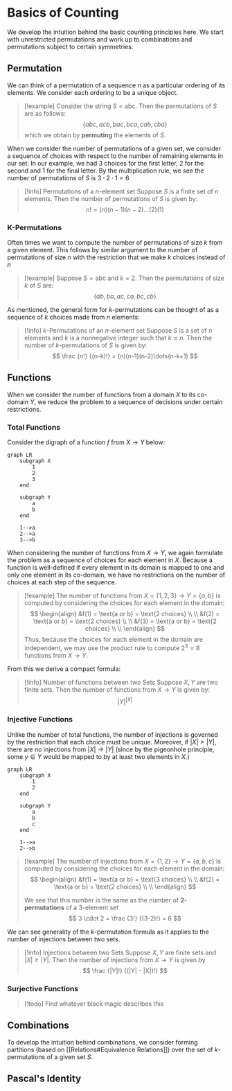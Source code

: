 # Basics of Counting

We develop the intuition behind the basic counting principles here. We start with unrestricted permutations and work up to combinations and permutations subject to certain symmetries.

## Permutation

We can think of a permutation of a sequence $n$ as a particular ordering of its elements. We consider each ordering to be a unique object.

> [!example]
> Consider the string $S = \text{abc}$. Then the permutations of $S$ are as follows:
> $$
> \{ abc, acb, bac, bca, cab, cba \}
> $$
> which we obtain by **permuting** the elements of $S$.

When we consider the number of permutations of a given set, we consider a sequence of choices with respect to the number of remaining elements in our set. In our example, we had 3 choices for the first letter, 2 for the second and 1 for the final letter. By the multiplication rule, we see the number of permutations of $S$ is $3 \cdot 2 \cdot 1 = 6$

> [!info] Permutations of a $n$-element set
> Suppose $S$ is a finite set of $n$ elements. Then the number of permutations of $S$ is given by:
> $$
> n! = (n)(n-1)(n-2)\dots(2)(1)
> $$

### K-Permutations

Often times we want to compute the number of permutations of size $k$ from a given element. This follows by similar argument to the number of permutations of size $n$ with the restriction that we make $k$ choices instead of $n$

> [!example]
> Suppose $S = \text{abc}$ and $k = 2$. Then the permutations of size $k$ of $S$ are:
> $$
> \{ ab, ba, ac, ca, bc, cb \}
> $$

As mentioned, the general form for $k$-permutations can be thought of as a sequence of $k$ choices made from  $n$ elements:

> [!info] $k$-Permutations of an $n$-element set
> Suppose $S$ is a set of $n$ elements and $k$ is a nonnegative integer such that $k \leqslant n$. Then the number of $k$-permutations of $S$ is given by:
> $$
> \frac {n!} {(n-k)!} = (n)(n-1)(n-2)\dots(n-k+1)
> $$

## Functions

When we consider the number of functions from a domain $X$ to its co-domain $Y$, we reduce the problem to a sequence of decisions under certain restrictions.

### Total Functions

Consider the digraph of a function $f$ from $X \to Y$ below:

```mermaid
graph LR
	subgraph X
		1
		2
		3
	end

	subgraph Y
		a
		b
	end

	1-->a
	2-->a
	3-->b
```

When considering the number of functions from $X \to Y$, we again formulate the problem as a sequence of choices for each element in $X$. Because a function is well-defined if every element in its domain is mapped to one and only one element in its co-domain, we have no restrictions on the number of choices at each step of the sequence.

> [!example]
> The number of functions from $X = \{ 1, 2, 3 \} \to Y = \{ a,  b \}$ is computed by considering the choices for each element in the domain:
> $$
> \begin{align}
> &f(1) = \text{a or b} = \text{2 choices} \\ \\
> &f(2) = \text{a or b} = \text{2 choices} \\ \\
> &f(3) = \text{a or b} = \text{2 choices} \\ \\
> \end{align}
> $$
> Thus, because the choices for each element in the domain are independent, we may use the product rule to compute $2^3 = 8$ functions from $X \to Y$.

From this we derive a compact formula:

> [!info] Number of functions between two Sets
> Suppose $X, Y$ are two finite sets. Then the number of functions from $X \to Y$ is given by:
> $$
> |Y|^{|X|}
> $$

### Injective Functions

Unlike the number of total functions, the number of injections is governed by the restriction that each choice must be unique. Moreover, if $|X| > |Y|$, there are no injections from $|X| \to |Y|$ (since by the pigeonhole principle, some $y \in Y$ would be mapped to by at least two elements in $X$.)

```mermaid
graph LR
	subgraph X
		1
		2
	end

	subgraph Y
		a
		b
		c
	end

	1-->a
	2-->b
```

> [!example]
> The number of injections from $X = \{ 1, 2 \} \to Y = \{ a,  b, c \}$ is computed by considering the choices for each element in the domain:
> $$
> \begin{align}
> &f(1) = \text{a or b} = \text{3 choices} \\ \\
> &f(2) = \text{a or b} = \text{2 choices} \\ \\
> \end{align}
> $$
>
> We see that this number is the same as the number of **2-permutations** of a 3-element set
> $$
> 3 \cdot 2 = \frac {3!} {(3-2)!} = 6
> $$

We can see generality of the $k$-permutation formula as it applies to the number of injections between two sets.

> [!info] Injections between two Sets
> Suppose $X, Y$ are finite sets and $|X| \geqslant |Y|$. Then the number of injections from $X \to Y$ is given by
> $$
> \frac {|Y|!} {(|Y| - |X|)!}
> $$

### Surjective Functions

> [!todo]
> Find whatever black magic describes this

## Combinations

To develop the intuition behind combinations, we consider forming partitions (based on [[Relations#Equivalence Relations]]) over the set of $k$-permutations of a given set $S$.

## Pascal's Identity